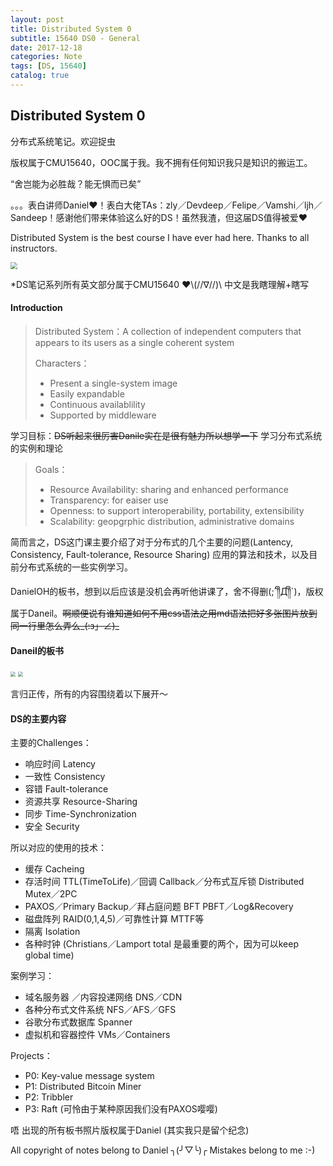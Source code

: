 ```yaml
---
layout: post
title: Distributed System 0
subtitle: 15640 DS0 - General
date: 2017-12-18
categories: Note
tags: [DS, 15640]
catalog: true
---
```


## Distributed System 0

分布式系统笔记。欢迎捉虫 

版权属于CMU15640，OOC属于我。我不拥有任何知识我只是知识的搬运工。

“舍岂能为必胜哉？能无惧而已矣”

。。。表白讲师Daniel❤！表白大佬TAs：zly／Devdeep／Felipe／Vamshi／ljh／Sandeep！感谢他们带来体验这么好的DS！虽然我渣，但这届DS值得被爱❤ 

Distributed System is the best course I have ever had here. Thanks to all instructors. 

<img src="https://raw.githubusercontent.com/YijiaJin/Plot/master/DSstuff.png" style="zoom:70%">

*DS笔记系列所有英文部分属于CMU15640 ❤\\(//∇//)\ 中文是我瞎理解+瞎写

#### Introduction

> Distributed System：A collection of independent computers that appears
> to its users as a single coherent system 	
>
> Characters：
>
> * Present a single-system image
> * Easily expandable 
> * Continuous availablility 
> * Supported by middleware

学习目标：~~DS听起来很厉害Danile实在是很有魅力所以想学一下~~ 学习分布式系统的实例和理论

> Goals：
>
> * Resource Availability: sharing and enhanced performance
> * Transparency: for eaiser use
> * Openness: to support interoperability, portability, extensibility
> * Scalability: geopgrphic distribution, administrative domains

简而言之，DS这门课主要介绍了对于分布式的几个主要的问题(Lantency, Consistency, Fault-tolerance, Resource Sharing) 应用的算法和技术，以及目前分布式系统的一些实例学习。 

DanielOH的板书，想到以后应该是没机会再听他讲课了，舍不得删(;´༎ຶД༎ຶ`)，版权属于Daneil。~~啊顺便说有谁知道如何不用css语法之用md语法把好多张图片放到同一行里怎么弄么\_(:з」∠)\_~~

#### Daneil的板书

<img src="https://raw.githubusercontent.com/YijiaJin/Plot/master/WechatIMG9.jpeg" style="zoom:50%">

<img src="https://raw.githubusercontent.com/YijiaJin/Plot/master/WechatIMG10.jpeg" style="zoom:50%">

言归正传，所有的内容围绕着以下展开～

#### DS的主要内容

主要的Challenges：

* 响应时间 Latency
* 一致性 Consistency
* 容错 Fault-tolerance
* 资源共享 Resource-Sharing
* 同步 Time-Synchronization
* 安全 Security

所以对应的使用的技术：

* 缓存 Cacheing 
* 存活时间 TTL(TimeToLife)／回调 Callback／分布式互斥锁 Distributed Mutex／2PC 
* PAXOS／Primary Backup／拜占庭问题 BFT PBFT／Log&Recovery
* 磁盘阵列 RAID(0,1,4,5)／可靠性计算 MTTF等
* 隔离 Isolation
* 各种时钟 (Christians／Lamport total 是最重要的两个，因为可以keep global time)

案例学习：

* 域名服务器 ／内容投递网络 DNS／CDN
* 各种分布式文件系统 NFS／AFS／GFS
* 谷歌分布式数据库 Spanner
* 虚拟机和容器控件 VMs／Containers

Projects：

* P0: Key-value message system
* P1: Distributed Bitcoin Miner
* P2: Tribbler
* P3: Raft (可怜由于某种原因我们没有PAXOS嘤嘤)




唔 出现的所有板书照片版权属于Daniel (其实我只是留个纪念) 

All copyright of notes belong to Daniel ╮(╯▽╰)╭  Mistakes belong to me :-)